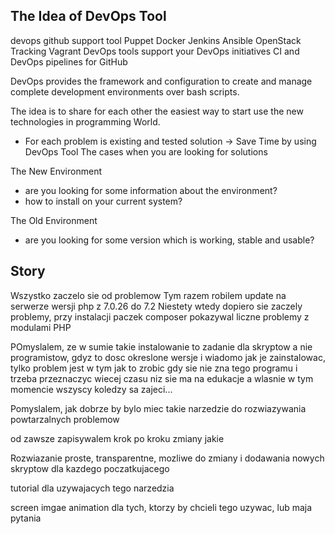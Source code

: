 ## The Idea of DevOps Tool
devops github support tool Puppet Docker Jenkins Ansible OpenStack Tracking Vagrant
DevOps tools support your DevOps initiatives
CI and DevOps pipelines for GitHub

DevOps provides the framework and configuration to create and manage complete development environments over bash scripts. 

The idea is to share for each other the easiest way to start use the new technologies in programming World.
+ For each problem is existing and tested solution -> Save Time by using DevOps Tool
The cases when you are looking for solutions

The New Environment
+ are you looking for some information about the environment?
+ how to install on your current system?

The Old Environment 
+ are you looking for some version which is working, stable and usable?


## Story
Wszystko zaczelo sie od problemow
Tym razem robilem update na serwerze wersji php z 7.0.26 do 7.2
Niestety wtedy dopiero sie zaczely problemy,
przy instalacji paczek composer pokazywal liczne problemy z modulami PHP

POmyslalem, ze w sumie takie instalowanie to zadanie dla skryptow a nie programistow, 
gdyz to dosc okreslone wersje i wiadomo jak je zainstalowac,
tylko problem jest w tym jak to zrobic gdy sie nie zna tego programu i trzeba przeznaczyc wiecej czasu niz sie ma na edukacje
a wlasnie w tym momencie wszyscy koledzy sa zajeci...

Pomyslalem, jak dobrze by bylo miec takie narzedzie do rozwiazywania powtarzalnych problemow 

od zawsze zapisywalem krok po kroku zmiany jakie 


Rozwiazanie proste, transparentne, 
mozliwe do zmiany i dodawania nowych skryptow dla kazdego poczatkujacego


tutorial dla uzywajacych tego narzedzia

screen imgae animation dla tych, ktorzy by chcieli tego uzywac, lub maja pytania

